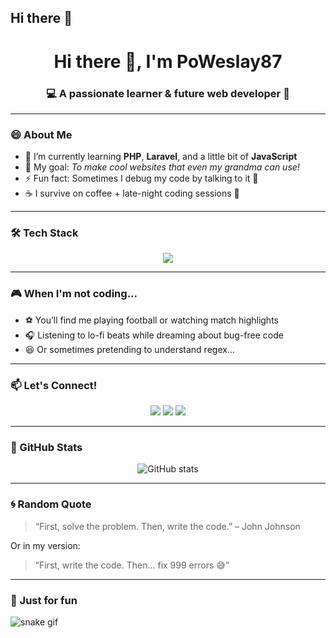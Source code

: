 ## Hi there 👋

<h1 align="center">Hi there 👋, I'm PoWeslay87</h1>
<h3 align="center">💻 A passionate learner & future web developer 🚀</h3>

---

### 😄 About Me
- 🌱 I’m currently learning **PHP**, **Laravel**, and a little bit of **JavaScript**
- 🎯 My goal: *To make cool websites that even my grandma can use!*
- ⚡ Fun fact: Sometimes I debug my code by talking to it 🤣
- ☕ I survive on coffee + late-night coding sessions 🌙

---

### 🛠️ Tech Stack
<p align="center">
  <img src="https://skillicons.dev/icons?i=php,laravel,html,css,js,bootstrap,mysql,github,vscode" />
</p>

---

### 🎮 When I'm not coding...
- ⚽ You’ll find me playing football or watching match highlights  
- 🎧 Listening to lo-fi beats while dreaming about bug-free code  
- 😆 Or sometimes pretending to understand regex...

---

### 📫 Let's Connect!
<p align="center">
  <a href="https://instagram.com/username"><img src="https://img.shields.io/badge/Instagram-FF69B4?style=for-the-badge&logo=instagram&logoColor=white"/></a>
  <a href="https://linkedin.com/in/username"><img src="https://img.shields.io/badge/LinkedIn-0A66C2?style=for-the-badge&logo=linkedin&logoColor=white"/></a>
  <a href="mailto:youremail@example.com"><img src="https://img.shields.io/badge/Email-D14836?style=for-the-badge&logo=gmail&logoColor=white"/></a>
</p>

---

### 🧮 GitHub Stats
<p align="center">
  <img src="https://github-readme-stats.vercel.app/api?username=PoWeslay87&show_icons=true&theme=tokyonight" alt="GitHub stats" />
</p>

---

### 🌀 Random Quote
> “First, solve the problem. Then, write the code.” – John Johnson  

Or in my version:  
> “First, write the code. Then... fix 999 errors 😅”

---

### 🐍 Just for fun
![snake gif](https://github.com/PoWeslay87/PoWeslay87/blob/output/github-contribution-grid-snake.svg)
